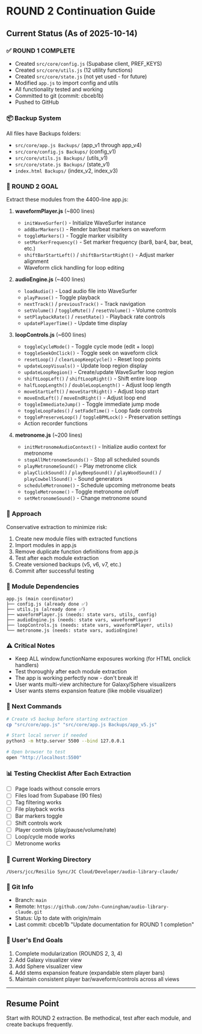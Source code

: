 # ROUND 2 Continuation Guide

## Current Status (As of 2025-10-14)

### ✅ ROUND 1 COMPLETE
- Created `src/core/config.js` (Supabase client, PREF_KEYS)
- Created `src/core/utils.js` (12 utility functions)
- Created `src/core/state.js` (not yet used - for future)
- Modified `app.js` to import config and utils
- All functionality tested and working
- Committed to git (commit: cbceb1b)
- Pushed to GitHub

### 📦 Backup System
All files have Backups folders:
- `src/core/app.js Backups/` (app_v1 through app_v4)
- `src/core/config.js Backups/` (config_v1)
- `src/core/utils.js Backups/` (utils_v1)
- `src/core/state.js Backups/` (state_v1)
- `index.html Backups/` (index_v2, index_v3)

### 🎯 ROUND 2 GOAL
Extract these modules from the 4400-line app.js:

1. **waveformPlayer.js** (~800 lines)
   - `initWaveSurfer()` - Initialize WaveSurfer instance
   - `addBarMarkers()` - Render bar/beat markers on waveform
   - `toggleMarkers()` - Toggle marker visibility
   - `setMarkerFrequency()` - Set marker frequency (bar8, bar4, bar, beat, etc.)
   - `shiftBarStartLeft()` / `shiftBarStartRight()` - Adjust marker alignment
   - Waveform click handling for loop editing

2. **audioEngine.js** (~400 lines)
   - `loadAudio()` - Load audio file into WaveSurfer
   - `playPause()` - Toggle playback
   - `nextTrack()` / `previousTrack()` - Track navigation
   - `setVolume()` / `toggleMute()` / `resetVolume()` - Volume controls
   - `setPlaybackRate()` / `resetRate()` - Playback rate controls
   - `updatePlayerTime()` - Update time display

3. **loopControls.js** (~600 lines)
   - `toggleCycleMode()` - Toggle cycle mode (edit + loop)
   - `toggleSeekOnClick()` - Toggle seek on waveform click
   - `resetLoop()` / `clearLoopKeepCycle()` - Reset loop points
   - `updateLoopVisuals()` - Update loop region display
   - `updateLoopRegion()` - Create/update WaveSurfer loop region
   - `shiftLoopLeft()` / `shiftLoopRight()` - Shift entire loop
   - `halfLoopLength()` / `doubleLoopLength()` - Adjust loop length
   - `moveStartLeft()` / `moveStartRight()` - Adjust loop start
   - `moveEndLeft()` / `moveEndRight()` - Adjust loop end
   - `toggleImmediateJump()` - Toggle immediate jump mode
   - `toggleLoopFades()` / `setFadeTime()` - Loop fade controls
   - `togglePreserveLoop()` / `toggleBPMLock()` - Preservation settings
   - Action recorder functions

4. **metronome.js** (~200 lines)
   - `initMetronomeAudioContext()` - Initialize audio context for metronome
   - `stopAllMetronomeSounds()` - Stop all scheduled sounds
   - `playMetronomeSound()` - Play metronome click
   - `playClickSound()` / `playBeepSound()` / `playWoodSound()` / `playCowbellSound()` - Sound generators
   - `scheduleMetronome()` - Schedule upcoming metronome beats
   - `toggleMetronome()` - Toggle metronome on/off
   - `setMetronomeSound()` - Change metronome sound

### 📝 Approach
Conservative extraction to minimize risk:
1. Create new module files with extracted functions
2. Import modules in app.js
3. Remove duplicate function definitions from app.js
4. Test after each module extraction
5. Create versioned backups (v5, v6, v7, etc.)
6. Commit after successful testing

### 🔗 Module Dependencies
```
app.js (main coordinator)
├── config.js (already done ✅)
├── utils.js (already done ✅)
├── waveformPlayer.js (needs: state vars, utils, config)
├── audioEngine.js (needs: state vars, waveformPlayer)
├── loopControls.js (needs: state vars, waveformPlayer, utils)
└── metronome.js (needs: state vars, audioEngine)
```

### ⚠️ Critical Notes
- Keep ALL window.functionName exposures working (for HTML onclick handlers)
- Test thoroughly after each module extraction
- The app is working perfectly now - don't break it!
- User wants multi-view architecture for Galaxy/Sphere visualizers
- User wants stems expansion feature (like mobile visualizer)

### 🚀 Next Commands
```bash
# Create v5 backup before starting extraction
cp "src/core/app.js" "src/core/app.js Backups/app_v5.js"

# Start local server if needed
python3 -m http.server 5500 --bind 127.0.0.1

# Open browser to test
open "http://localhost:5500"
```

### 📊 Testing Checklist After Each Extraction
- [ ] Page loads without console errors
- [ ] Files load from Supabase (90 files)
- [ ] Tag filtering works
- [ ] File playback works
- [ ] Bar markers toggle
- [ ] Shift controls work
- [ ] Player controls (play/pause/volume/rate)
- [ ] Loop/cycle mode works
- [ ] Metronome works

### 📍 Current Working Directory
```
/Users/jcc/Resilio Sync/JC Cloud/Developer/audio-library-claude/
```

### 🌿 Git Info
- Branch: `main`
- Remote: `https://github.com/John-Cunningham/audio-library-claude.git`
- Status: Up to date with origin/main
- Last commit: cbceb1b "Update documentation for ROUND 1 completion"

### 🎯 User's End Goals
1. Complete modularization (ROUNDS 2, 3, 4)
2. Add Galaxy visualizer view
3. Add Sphere visualizer view
4. Add stems expansion feature (expandable stem player bars)
5. Maintain consistent player bar/waveform/controls across all views

---

## Resume Point
Start with ROUND 2 extraction. Be methodical, test after each module, and create backups frequently.
